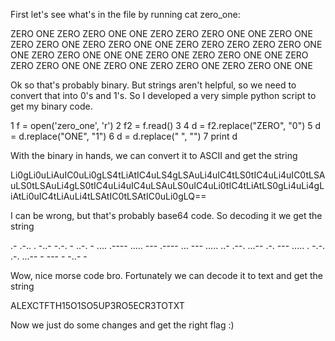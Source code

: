 First let's see what's in the file by running cat zero_one:

ZERO ONE ZERO ZERO ONE ONE ZERO ZERO ZERO ONE ONE ZERO ONE ZERO ZERO ONE ZERO ZERO ONE ONE ZERO ZERO ZERO ZERO ZERO ONE ONE ZERO ZERO ONE ONE ONE ZERO ONE ZERO ZERO ONE ONE ZERO ZERO ZERO ONE ONE ZERO ONE ZERO ZERO ONE ZERO ZERO ONE ONE

Ok so that's probably binary. But strings aren't helpful, so we need to convert that into 0's and
1's. So I developed a very simple python script to get my binary code.

  1 f = open('zero_one', 'r')
  2 f2 = f.read()
  3 
  4 d = f2.replace("ZERO", "0")
  5 d = d.replace("ONE", "1")
  6 d = d.replace(" ", "")
  7 print d

With the binary in hands, we can convert it to ASCII and get the string

Li0gLi0uLiAuIC0uLi0gLS4tLiAtIC4uLS4gLSAuLi4uIC4tLS0tIC4uLi4uIC0tLSAuLS0tLSAuLi4gLS0tIC4uLi4uIC4uLSAuLS0uIC4uLi0tIC4tLiAtLS0gLi4uLi4gLiAtLi0uIC4tLiAuLi4tLSAtIC0tLSAtIC0uLi0gLQ==

I can be wrong, but that's probably base64 code. So decoding it we get the string

.- .-.. . -..- -.-. - ..-. - .... .---- ..... --- .---- ... --- ..... ..- .--. ...-- .-. --- ..... . -.-. .-. ...-- - --- - -..- -

Wow, nice morse code bro. Fortunately we can decode it to text and get the string

ALEXCTFTH15O1SO5UP3RO5ECR3TOTXT

Now we just do some changes and get the right flag :)
